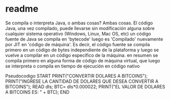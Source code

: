 # readme
Se compila o interpreta Java, o ambas cosas?
Ambas cosas. El código Java, una vez compilado, puede llevarse sin modificación alguna sobre cualquier sistema operativo (Windows, Linux, Mac OS, etc)  un código fuente de Java se compila en 'bytecode' luego es 'Compilado' nuevamente por JIT en 'código de máquina'. Es decir, el código fuente se compila primero en un código de bytes independiente de la plataforma y luego se vuelve a compilar en un código específico de la máquina. en resumen se compila primero en alguna forma de código de máquina virtual, que luego se interpreta o compila en tiempo de ejecución en código nativo

Pseudocodigo
START
PRINT("CONVERTIR DOLARES A BITCOINS");
PRINT("INGRESE LA CANTIDAD DE DOLARES QUE DESEA CONVERTIR A BITCOINS");
READ dls;
BTC= dls*0.000022;
PRINT("EL VALOR DE DOLARES A BITCOINS ES: " + BTC);
END

